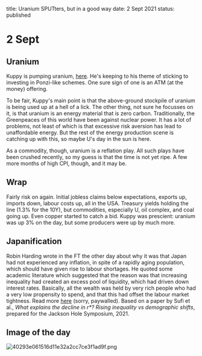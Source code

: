 title: Uranium SPUTters, but in a good way
date: 2 Sept 2021
status: published

# 2 Sept

## Uranium

Kuppy is pumping uranium, [here](https://adventuresincapitalism.com/2021/09/02/the-new-gbtc/). 
He's keeping to his theme of sticking to investing in Ponzi-like schemes. 
One sure sign of one is an ATM (at the money) offering.

To be fair, Kuppy's main point is that the above-ground stockpile of uranium is being used up at a hell of a lick.
The other thing, not sure he focusses on it, is that uranium is an energy material that is zero carbon.
Traditionally, the Greenpeaces of this world have been against nuclear power.
It has a lot of problems, not least of which is that excessive risk aversion has lead to unaffordable energy.
But the rest of the energy production scene is catching up with this, so maybe U's day in the sun is here.

As a commodity, though, uranium is a reflation play. All such plays have been crushed recently, so my guess is that the time is not yet ripe.
A few more months of high CPI, though, and it may be.

## Wrap

Fairly risk on again. Initial jobless claims below expectations, exports up, imports down, labour costs up, all in the USA.
Treasury yields holding the line (1.3% for the 10Y), but commodities, especially U, oil complex, and coal going up.
Even copper started to catch a bid. Kuppy was prescient: uranium was up 3% on the day, but some producers were up by much more.

## Japanification

Robin Harding wrote in the FT the other day about why it was that Japan had not experienced any inflation, in spite of a rapidly aging population, which should have given rise to labour shortages. 
He quoted some academic literature which suggested that the reason was that increasing inequality had created an excess pool of liquidity, which had driven down interest rates. 
Basically, all the wealth was held by very rich people who had a very low propensity to spend, and that this had offset the labour market tightness.
Read more [here](https://www.ft.com/content/3f199380-3d78-44bb-b856-4a0e3214c741) (sorry, paywalled). Based on a paper by Sufi et al., _What explains the decline in r*? Rising inequality vs demographic shifts_, prepared for the Jackson Hole Symposium, 2021.

## Image of the day

![40293e061516d11e32a2cc7ce3f1ad9f.png]({attach}40293e061516d11e32a2cc7ce3f1ad9f.png)


